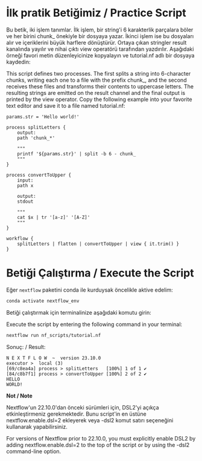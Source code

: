 # İlk pratik Betiğimiz / Practice Script

Bu betik, iki işlem tanımlar. İlk işlem, bir string'i 6 karakterlik parçalara böler ve her birini chunk_ önekiyle bir dosyaya yazar. İkinci işlem ise bu dosyaları alır ve içeriklerini büyük harflere dönüştürür. Ortaya çıkan stringler result kanalında yayılır ve nihai çıktı view operatörü tarafından yazdırılır. Aşağıdaki örneği favori metin düzenleyicinize kopyalayın ve tutorial.nf adlı bir dosyaya kaydedin:

This script defines two processes. The first splits a string into 6-character chunks, writing each one to a file with the prefix chunk_, and the second receives these files and transforms their contents to uppercase letters. The resulting strings are emitted on the result channel and the final output is printed by the view operator. Copy the following example into your favorite text editor and save it to a file named tutorial.nf:

```nextflow
params.str = 'Hello world!'

process splitLetters {
    output:
    path 'chunk_*'

    """
    printf '${params.str}' | split -b 6 - chunk_
    """
}

process convertToUpper {
    input:
    path x

    output:
    stdout

    """
    cat $x | tr '[a-z]' '[A-Z]'
    """
}

workflow {
    splitLetters | flatten | convertToUpper | view { it.trim() }
}
```

# Betiği Çalıştırma / Execute the Script

Eğer `nextflow` paketini conda ile kurduysak öncelikle aktive edelim:

```bash
conda activate nextflow_env
```

Betiği çalıştırmak için terminalinize aşağıdaki komutu girin:

Execute the script by entering the following command in your terminal:

```bash
nextflow run nf_scripts/tutorial.nf
```

Sonuç: / Result:

```
N E X T F L O W  ~  version 23.10.0
executor >  local (3)
[69/c8ea4a] process > splitLetters   [100%] 1 of 1 ✔
[84/c8b7f1] process > convertToUpper [100%] 2 of 2 ✔
HELLO
WORLD!
```

**Not / Note**

Nextflow'un 22.10.0'dan önceki sürümleri için, DSL2'yi açıkça etkinleştirmeniz gerekmektedir. Bunu script'in en üstüne nextflow.enable.dsl=2 ekleyerek veya -dsl2 komut satırı seçeneğini kullanarak yapabilirsiniz.

For versions of Nextflow prior to 22.10.0, you must explicitly enable DSL2 by adding nextflow.enable.dsl=2 to the top of the script or by using the -dsl2 command-line option.

